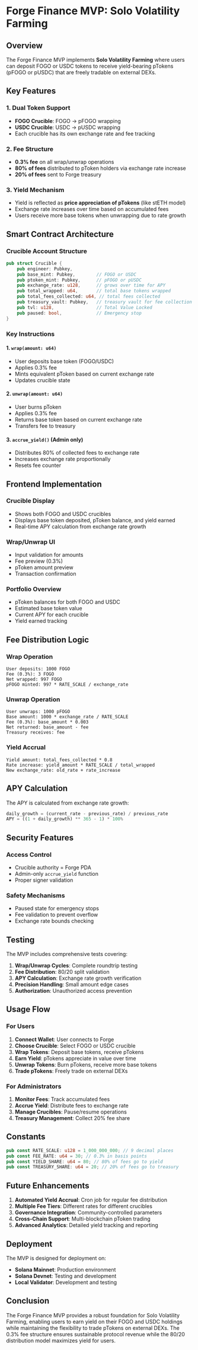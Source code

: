 # Forge Finance MVP: Solo Volatility Farming

## Overview

The Forge Finance MVP implements **Solo Volatility Farming** where users can deposit FOGO or USDC tokens to receive yield-bearing pTokens (pFOGO or pUSDC) that are freely tradable on external DEXs.

## Key Features

### 1. Dual Token Support
- **FOGO Crucible**: FOGO → pFOGO wrapping
- **USDC Crucible**: USDC → pUSDC wrapping
- Each crucible has its own exchange rate and fee tracking

### 2. Fee Structure
- **0.3% fee** on all wrap/unwrap operations
- **80% of fees** distributed to pToken holders via exchange rate increase
- **20% of fees** sent to Forge treasury

### 3. Yield Mechanism
- Yield is reflected as **price appreciation of pTokens** (like stETH model)
- Exchange rate increases over time based on accumulated fees
- Users receive more base tokens when unwrapping due to rate growth

## Smart Contract Architecture

### Crucible Account Structure
```rust
pub struct Crucible {
    pub engineer: Pubkey,
    pub base_mint: Pubkey,        // FOGO or USDC
    pub ptoken_mint: Pubkey,      // pFOGO or pUSDC
    pub exchange_rate: u128,      // grows over time for APY
    pub total_wrapped: u64,       // total base tokens wrapped
    pub total_fees_collected: u64, // total fees collected
    pub treasury_vault: Pubkey,   // treasury vault for fee collection
    pub tvl: u128,                // Total Value Locked
    pub paused: bool,             // Emergency stop
}
```

### Key Instructions

#### 1. `wrap(amount: u64)`
- User deposits base token (FOGO/USDC)
- Applies 0.3% fee
- Mints equivalent pToken based on current exchange rate
- Updates crucible state

#### 2. `unwrap(amount: u64)`
- User burns pToken
- Applies 0.3% fee
- Returns base token based on current exchange rate
- Transfers fee to treasury

#### 3. `accrue_yield()` (Admin only)
- Distributes 80% of collected fees to exchange rate
- Increases exchange rate proportionally
- Resets fee counter

## Frontend Implementation

### Crucible Display
- Shows both FOGO and USDC crucibles
- Displays base token deposited, pToken balance, and yield earned
- Real-time APY calculation from exchange rate growth

### Wrap/Unwrap UI
- Input validation for amounts
- Fee preview (0.3%)
- pToken amount preview
- Transaction confirmation

### Portfolio Overview
- pToken balances for both FOGO and USDC
- Estimated base token value
- Current APY for each crucible
- Yield earned tracking

## Fee Distribution Logic

### Wrap Operation
```
User deposits: 1000 FOGO
Fee (0.3%): 3 FOGO
Net wrapped: 997 FOGO
pFOGO minted: 997 * RATE_SCALE / exchange_rate
```

### Unwrap Operation
```
User unwraps: 1000 pFOGO
Base amount: 1000 * exchange_rate / RATE_SCALE
Fee (0.3%): base_amount * 0.003
Net returned: base_amount - fee
Treasury receives: fee
```

### Yield Accrual
```
Yield amount: total_fees_collected * 0.8
Rate increase: yield_amount * RATE_SCALE / total_wrapped
New exchange_rate: old_rate + rate_increase
```

## APY Calculation

The APY is calculated from exchange rate growth:

```typescript
daily_growth = (current_rate - previous_rate) / previous_rate
APY = ((1 + daily_growth) ** 365 - 1) * 100%
```

## Security Features

### Access Control
- Crucible authority = Forge PDA
- Admin-only `accrue_yield` function
- Proper signer validation

### Safety Mechanisms
- Paused state for emergency stops
- Fee validation to prevent overflow
- Exchange rate bounds checking

## Testing

The MVP includes comprehensive tests covering:

1. **Wrap/Unwrap Cycles**: Complete roundtrip testing
2. **Fee Distribution**: 80/20 split validation
3. **APY Calculation**: Exchange rate growth verification
4. **Precision Handling**: Small amount edge cases
5. **Authorization**: Unauthorized access prevention

## Usage Flow

### For Users
1. **Connect Wallet**: User connects to Forge
2. **Choose Crucible**: Select FOGO or USDC crucible
3. **Wrap Tokens**: Deposit base tokens, receive pTokens
4. **Earn Yield**: pTokens appreciate in value over time
5. **Unwrap Tokens**: Burn pTokens, receive more base tokens
6. **Trade pTokens**: Freely trade on external DEXs

### For Administrators
1. **Monitor Fees**: Track accumulated fees
2. **Accrue Yield**: Distribute fees to exchange rate
3. **Manage Crucibles**: Pause/resume operations
4. **Treasury Management**: Collect 20% fee share

## Constants

```rust
pub const RATE_SCALE: u128 = 1_000_000_000; // 9 decimal places
pub const FEE_RATE: u64 = 30; // 0.3% in basis points
pub const YIELD_SHARE: u64 = 80; // 80% of fees go to yield
pub const TREASURY_SHARE: u64 = 20; // 20% of fees go to treasury
```

## Future Enhancements

1. **Automated Yield Accrual**: Cron job for regular fee distribution
2. **Multiple Fee Tiers**: Different rates for different crucibles
3. **Governance Integration**: Community-controlled parameters
4. **Cross-Chain Support**: Multi-blockchain pToken trading
5. **Advanced Analytics**: Detailed yield tracking and reporting

## Deployment

The MVP is designed for deployment on:
- **Solana Mainnet**: Production environment
- **Solana Devnet**: Testing and development
- **Local Validator**: Development and testing

## Conclusion

The Forge Finance MVP provides a robust foundation for Solo Volatility Farming, enabling users to earn yield on their FOGO and USDC holdings while maintaining the flexibility to trade pTokens on external DEXs. The 0.3% fee structure ensures sustainable protocol revenue while the 80/20 distribution model maximizes yield for users.
